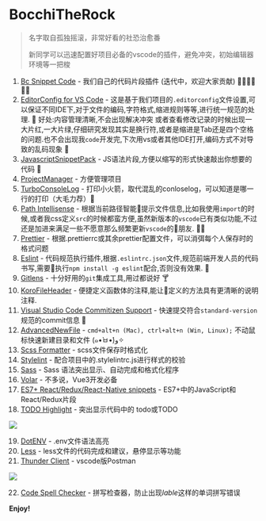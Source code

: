 # BocchiTheRock

> 名字取自孤独摇滚，非常好看的社恐治愈番
>
> 新同学可以迅速配置好项目必备的vscode的插件，避免冲突，初始编辑器环境等一把梭

1. [Bc Snippet Code](https://marketplace.visualstudio.com/items?itemName=jianmofeng.bc-snippet-code)  - 我们自己的代码片段插件 (迭代中，欢迎大家贡献) 👏🏻👏🏻👏🏻
1. [EditorConfig for VS Code](https://marketplace.visualstudio.com/items?itemName=EditorConfig.EditorConfig) - 这是基于我们项目的`.editorconfig`文件设置,可以保证不同IDE下,对于文件的编码,字符格式,缩进规则等等,进行统一规范的处理. 🔖 好处:内容管理清晰,不会出现解决冲突 或者查看修改记录的时候出现一大片红,一大片绿,仔细研究发现其实是换行符,或者是缩进是Tab还是四个空格的问题.也不会出现我`code`开发完,下次用vs或者其他IDE打开,编码方式不对导致的乱码现象 🎯
2. [JavascriptSnippetPack](https://marketplace.visualstudio.com/items?itemName=akamud.vscode-javascript-snippet-pack)  - JS语法片段,方便以缩写的形式快速敲出你想要的代码 🚀
3. [ProjectManager](https://marketplace.visualstudio.com/items?itemName=alefragnani.project-manager)  - 方便管理项目
4. [TurboConsoleLog](https://marketplace.visualstudio.com/items?itemName=ChakrounAnas.turbo-console-log)  - 打印小火箭，取代混乱的conloselog，可以知道是哪一行的打印（大毛力荐）🚀
5. [Path Intellisense](https://marketplace.visualstudio.com/items?itemName=christian-kohler.path-intellisense)  -  根据当前路径智能提示文件信息,比如我使用`import`的时候,或者我css定义`src`的时候都蛮方便,虽然新版本的`vscode`已有类似功能,不过还是加进来满足一些不愿意那么频繁更新`vscode`的朋友. 🚴🏻
6. [Prettier](https://marketplace.visualstudio.com/items?itemName=esbenp.prettier-vscode)  - 根据.prettierrc或其余prettier配置文件，可以消弭每个人保存时的格式问题
8. [Eslint](https://marketplace.visualstudio.com/items?itemName=dbaeumer.vscode-eslint) - 代码规范执行插件,根据`.eslintrc.json`文件,规范前端开发人员的代码书写,需要执行`npm install -g eslint`配合,否则没有效果. 🍵
9. [Gitlens](https://marketplace.visualstudio.com/items?itemName=eamodio.gitlens) - 十分好用的`git`集成工具,用过都说好 🍸
10. [KoroFileHeader](https://marketplace.visualstudio.com/items?itemName=OBKoro1.korofileheader) - 便捷定义函数体的注释,能让定义的方法具有更清晰的说明注释.
11. [Visual Studio Code Commitizen Support](https://marketplace.visualstudio.com/items?itemName=KnisterPeter.vscode-commitizen) - 快速提交符合`standard-version`规范的commit信息 🍻
12. [AdvancedNewFile](https://marketplace.visualstudio.com/items?itemName=patbenatar.advanced-new-file)  - `cmd+alt+n (Mac), ctrl+alt+n (Win, Linux);` 不动鼠标快速新建目录和文件 (๑•̀ㅂ•́)و✧
13. [Scss Formatter](https://marketplace.visualstudio.com/items?itemName=sibiraj-s.vscode-scss-formatter)  - scss文件保存时格式化
14. [Stylelint](https://marketplace.visualstudio.com/items?itemName=stylelint.vscode-stylelint) -  配合项目中的.stylelintrc.js进行样式的校验
15. [Sass](https://marketplace.visualstudio.com/items?itemName=Syler.sass-indented)  - Sass 语法突出显示、自动完成和格式化程序
16. [Volar](https://marketplace.visualstudio.com/items?itemName=Vue.volar)  - 不多说，Vue3开发必备
16. [ES7+ React/Redux/React-Native snippets](https://marketplace.visualstudio.com/items?itemName=dsznajder.es7-react-js-snippets)  - ES7+中的JavaScript和React/Redux片段
17. [TODO Highlight](https://marketplace.visualstudio.com/items?itemName=wayou.vscode-todo-highlight)  - 突出显示代码中的 todo或TODO

![](https://raw.githubusercontent.com/wayou/vscode-todo-highlight/master/assets/material-night.png)

19. [DotENV](https://marketplace.visualstudio.com/items?itemName=mikestead.dotenv)  - .env文件语法高亮
20. [Less](https://marketplace.visualstudio.com/items?itemName=mrmlnc.vscode-less)  - less文件的代码完成和建议，悬停显示等功能
21. [Thunder Client](https://marketplace.visualstudio.com/items?itemName=rangav.vscode-thunder-client)  - vscode版Postman

![](https://raw.githubusercontent.com/rangav/thunder-client-support/master/images/thunder-client-v2.png)

22. [Code Spell Checker](https://marketplace.visualstudio.com/items?itemName=streetsidesoftware.code-spell-checker)  - 拼写检查器，防止出现*lable*这样的单词拼写错误

**Enjoy!**

